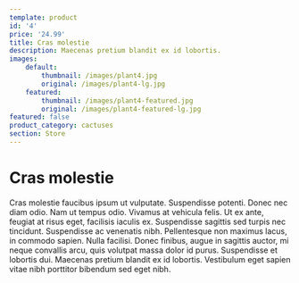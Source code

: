 ```yaml
---
template: product
id: '4'
price: '24.99'
title: Cras molestie
description: Maecenas pretium blandit ex id lobortis.
images:
    default:
        thumbnail: /images/plant4.jpg
        original: /images/plant4-lg.jpg
    featured: 
        thumbnail: /images/plant4-featured.jpg
        original: /images/plant4-featured-lg.jpg
featured: false
product_category: cactuses
section: Store
---
```


# Cras molestie

Cras molestie faucibus ipsum ut vulputate. Suspendisse potenti. Donec nec diam odio. Nam ut tempus odio. Vivamus at vehicula felis. Ut ex ante, feugiat at risus eget, facilisis iaculis ex. Suspendisse sagittis sed turpis nec tincidunt. Suspendisse ac venenatis nibh. Pellentesque non maximus lacus, in commodo sapien. Nulla facilisi. Donec finibus, augue in sagittis auctor, mi neque convallis arcu, quis volutpat massa dolor id purus. Suspendisse et lobortis dui. Maecenas pretium blandit ex id lobortis. Vestibulum eget sapien vitae nibh porttitor bibendum sed eget nibh.